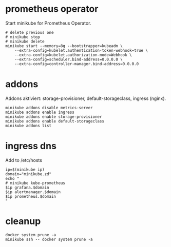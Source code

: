 # prometheus operator
Start minikube for Prometheus Operator.

```
# delete previous one
# minikube stop
# minikube delete
minikube start --memory=8g --bootstrapper=kubeadm \
	--extra-config=kubelet.authentication-token-webhook=true \
	--extra-config=kubelet.authorization-mode=Webhook \
	--extra-config=scheduler.bind-address=0.0.0.0 \
	--extra-config=controller-manager.bind-address=0.0.0.0
```

# addons
Addons aktiviert: storage-provisioner, default-storageclass, ingress (nginx).

```
minikube addons disable metrics-server
minikube addons enable ingress
minikube addons enable storage-provisioner
minikube addons enable default-storageclass
minikube addons list
```


# ingress dns
Add to /etc/hosts
```
ip=$(minikube ip)
domain="minikube.zd"
echo "
# minikube kube-prometheus
$ip	grafana.$domain
$ip	alertmanager.$domain
$ip	prometheus.$domain
"
```

# cleanup
```
docker system prune -a
minikube ssh -- docker system prune -a
```
